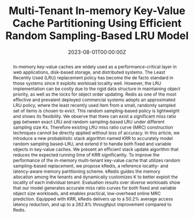 ---
title: 'Multi-Tenant In-memory Key-Value Cache Partitioning Using Efficient Random Sampling-Based LRU Model'

# Authors
authors:
  - Yuchen Wang
  - Junyao Yang
  - Zhenlin Wang

date: '2023-08-01T00:00:00Z'
doi: ''

# Schedule page publish date (NOT publication's date).
publishDate: '2023-08-01T00:00:00Z'

# Publication type.
publication_types: ['article-journal']

# Publication name and optional abbreviated publication name.
publication: In *IEEE Transactions on Cloud Computing*
publication_short: In *IEEE TCC*

abstract: 'In-memory key-value caches are widely used as a performance-critical layer in web applications, disk-based storage, and distributed systems. The Least Recently Used (LRU) replacement policy has become the de facto standard in those systems since it exploits workload locality well. However, the LRU implementation can be costly due to the rigid data structure in maintaining object priority, as well as the locks for object order updating. Redis as one of the most effective and prevalent deployed commercial systems adopts an approximated LRU policy, where the least recently used item from a small, randomly sampled set of items is chosen to evict. This random sampling-based policy is lightweight and shows its flexibility. We observe that there can exist a significant miss ratio gap between exact LRU and random sampling-based LRU under different sampling size Ks. Therefore existing LRU miss ratio curve (MRC) construction techniques cannot be directly applied without loss of accuracy. In this article, we introduce a new probabilistic stack algorithm named KRR to accurately model random sampling based-LRU, and extend it to handle both fixed and variable objects in key-value caches. We present an efficient stack update algorithm that reduces the expected running time of KRR significantly. To improve the performance of the in-memory multi-tenant key-value cache that utilizes random sampling-based replacement, we propose kRedis, a reference locality- and latency-aware memory partitioning scheme. kRedis guides the memory allocation among the tenants and dynamically customizes K to better exploit the locality of each individual tenant. Evaluation results over diverse workloads show that our model generates accurate miss ratio curves for both fixed and variable object size workloads, and enables practical, low-overhead online MRC prediction. Equipped with KRR, kRedis delivers up to a 50.2% average access latency reduction, and up to a 262.8% throughput improvement compared to Redis.'

# Summary. An optional shortened abstract.
summary: ''

tags: []

# Display this page in the Featured widget?
featured: false

url_pdf: 'https://ieeexplore.ieee.org/stamp/stamp.jsp?tp=&arnumber=10205957'
url_code: ''
url_dataset: ''
url_poster: ''
url_project: ''
url_slides: ''
url_source: ''
url_video: ''

--- 